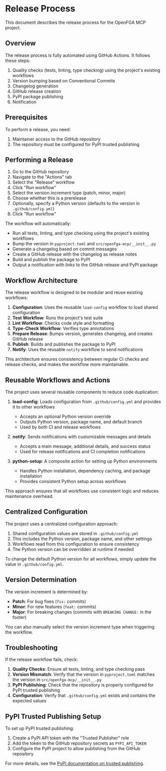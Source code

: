 # Release Process

This document describes the release process for the OpenFGA MCP project.

## Overview

The release process is fully automated using GitHub Actions. It follows these steps:

1. Quality checks (tests, linting, type checking) using the project's existing workflows
2. Version bumping based on Conventional Commits
3. Changelog generation
4. GitHub release creation
5. PyPI package publishing
6. Notification

## Prerequisites

To perform a release, you need:

1. Maintainer access to the GitHub repository
2. The repository must be configured for PyPI trusted publishing

## Performing a Release

1. Go to the GitHub repository
2. Navigate to the "Actions" tab
3. Select the "Release" workflow
4. Click "Run workflow"
5. Select the version increment type (patch, minor, major)
6. Choose whether this is a prerelease
7. Optionally, specify a Python version (defaults to the version in `.github/config.yml`)
8. Click "Run workflow"

The workflow will automatically:

- Run all tests, linting, and type checking using the project's existing workflows
- Bump the version in `pyproject.toml` and `src/openfga-mcp/__init__.py`
- Generate a changelog based on commit messages
- Create a GitHub release with the changelog as release notes
- Build and publish the package to PyPI
- Output a notification with links to the GitHub release and PyPI package

## Workflow Architecture

The release workflow is designed to be modular and reuse existing workflows:

1. **Configuration**: Uses the reusable `load-config` workflow to load shared configuration
2. **Test Workflow**: Runs the project's test suite
3. **Lint Workflow**: Checks code style and formatting
4. **Type-Check Workflow**: Verifies type annotations
5. **Prepare Release**: Bumps version, generates changelog, and creates GitHub release
6. **Publish**: Builds and publishes the package to PyPI
7. **Notify**: Uses the reusable `notify` workflow to send notifications

This architecture ensures consistency between regular CI checks and release checks, and makes the workflow more maintainable.

## Reusable Workflows and Actions

The project uses several reusable components to reduce code duplication:

1. **load-config**: Loads configuration from `.github/config.yml` and provides it to other workflows

   - Accepts an optional Python version override
   - Outputs Python version, package name, and default branch
   - Used by both CI and release workflows

2. **notify**: Sends notifications with customizable messages and details

   - Accepts a main message, additional details, and success status
   - Used for release notifications and CI completion notifications

3. **python-setup**: A composite action for setting up Python environments
   - Handles Python installation, dependency caching, and package installation
   - Provides consistent Python setup across workflows

This approach ensures that all workflows use consistent logic and reduces maintenance overhead.

## Centralized Configuration

The project uses a centralized configuration approach:

1. Shared configuration values are stored in `.github/config.yml`
2. This includes the Python version, package name, and other settings
3. Workflows read from this configuration to ensure consistency
4. The Python version can be overridden at runtime if needed

To change the default Python version for all workflows, simply update the value in `.github/config.yml`.

## Version Determination

The version increment is determined by:

- **Patch**: For bug fixes (`fix:` commits)
- **Minor**: For new features (`feat:` commits)
- **Major**: For breaking changes (commits with `BREAKING CHANGE:` in the footer)

You can also manually select the version increment type when triggering the workflow.

## Troubleshooting

If the release workflow fails, check:

1. **Quality Checks**: Ensure all tests, linting, and type checking pass
2. **Version Mismatch**: Verify that the version in `pyproject.toml` matches the version in `src/openfga-mcp/__init__.py`
3. **PyPI Publishing**: Check that the repository is properly configured for PyPI trusted publishing
4. **Configuration**: Verify that `.github/config.yml` exists and contains the expected values

## PyPI Trusted Publishing Setup

To set up PyPI trusted publishing:

1. Create a PyPI API token with the "Trusted Publisher" role
2. Add the token to the GitHub repository secrets as `PYPI_API_TOKEN`
3. Configure the PyPI project to allow publishing from the GitHub repository

For more details, see the [PyPI documentation on trusted publishing](https://docs.pypi.org/trusted-publishers/).
